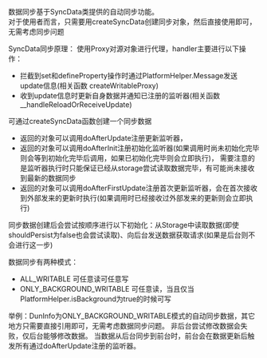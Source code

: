 
数据同步基于SyncData类提供的自动同步功能。  
对于使用者而言，只需要用createSyncData创建同步对象，然后直接使用即可，无需考虑同步问题

SyncData同步原理：
使用Proxy对源对象进行代理，handler主要进行以下操作：
- 拦截到set和defineProperty操作时通过PlatformHelper.Message发送update信息(相关函数 createWritableProxy)
- 收到update信息时更新自身数据并通知已注册的监听器(相关函数 __handleReloadOrReceiveUpdate)


可通过createSyncData函数创建一个同步数据
- 返回的对象可以调用doAfterUpdate注册更新监听器，
- 返回的对象可以调用doAfterInit注册初始化监听器(如果调用时尚未初始化完毕则会等到初始化完毕后调用，如果已初始化完毕则会立即执行)，
  需要注意的是监听器执行时只能保证已经从storage尝试读取数据完毕，有可能尚未接收到最新的数据同步
- 返回的对象可以调用doAfterFirstUpdate注册首次更新监听器，会在首次接收到外部发来的更新时执行(如果调用时已经接收过外部发来的更新则会立即执行)

同步数据创建后会尝试按顺序进行以下初始化：从Storage中读取数据(即使shouldPersist为false也会尝试读取)、向后台发送数据获取请求(如果是后台则不会进行这一步)

数据同步有两种模式：
- ALL_WRITABLE 可任意读可任意写
- ONLY_BACKGROUND_WRITABLE 可任意读，当且仅当PlatformHelper.isBackground为true的时候可写


举例：DunInfo为ONLY_BACKGROUND_WRITABLE模式的自动同步数据，其它地方只需要直接引用即可，无需考虑数据同步问题。
     非后台尝试修改数据会失败，仅后台能够修改数据。
     当数据从后台同步到前台时，前台会在数据更新后触发所有通过doAfterUpdate注册的监听器。
